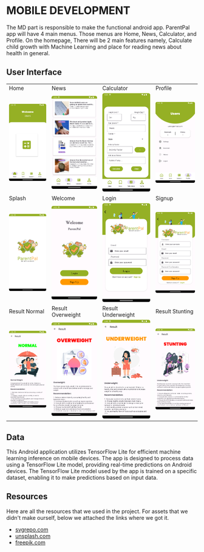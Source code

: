 # MOBILE DEVELOPMENT
The MD part is responsible to make the functional android app. ParentPal app will have 4 main menus.
Those menus are Home, News, Calculator, and Profile. On the homepage, There will be 2 main features namely, 
Calculate child growth with Machine Learning and place for reading news about health in general.


## User Interface

<table>
  <tr>
     <td>Home</td>
     <td>News</td>
     <td>Calculator</td>
     <td>Profile</td>
  </tr>
  <tr>
    <td><img src="https://github.com/yeetologist/ParentPal/blob/main/Screenshots/Screenshot_Home.png" width=250 ></td>
    <td><img src="https://github.com/yeetologist/ParentPal/blob/main/Screenshots/Screenshot_News.png" width=250></td>
    <td><img src="https://github.com/yeetologist/ParentPal/blob/main/Screenshots/Screenshot_Calculator.png" width=250></td>
    <td><img src="https://github.com/yeetologist/ParentPal/blob/main/Screenshots/Screenshot_Profile.png" width=250></td>
  </tr>
  
  <tr>
     <td>Splash</td>
     <td>Welcome</td>
     <td>Login</td>
     <td>Signup</td>
  </tr>
  <tr>
    <td><img src="https://github.com/yeetologist/ParentPal/blob/main/Screenshots/Screenshot_Splash.png" width=250 ></td>
    <td><img src="https://github.com/yeetologist/ParentPal/blob/main/Screenshots/Screenshot_Welcome.png" width=250></td>
    <td><img src="https://github.com/yeetologist/ParentPal/blob/main/Screenshots/Screenshot_Login.png" width=250></td>
    <td><img src="https://github.com/yeetologist/ParentPal/blob/main/Screenshots/Screenshot_Signup.png" width=250></td>
  </tr>
  
  <tr>
     <td>Result Normal</td>
     <td>Result Overweight</td>
     <td>Result Underweight</td>
     <td>Result Stunting</td>
  </tr>
  <tr>
    <td><img src="https://github.com/yeetologist/ParentPal/blob/main/Screenshots/Screenshot_Normal.png" width=250 ></td>
    <td><img src="https://github.com/yeetologist/ParentPal/blob/main/Screenshots/Screenshot_Overweight.png" width=250></td>
    <td><img src="https://github.com/yeetologist/ParentPal/blob/main/Screenshots/Screenshot_Underweight.png" width=250></td>
    <td><img src="https://github.com/yeetologist/ParentPal/blob/main/Screenshots/Screenshot_Stunting.png" width=250></td>
  </tr>
 </table>

## Data
This Android application utilizes TensorFlow Lite for efficient machine learning inference on mobile devices. The app is designed to process data using a TensorFlow Lite model, providing real-time predictions on Android devices. The TensorFlow Lite model used by the app is trained on a specific dataset, enabling it to make predictions based on input data.

 ## Resources
 Here are all the resources that we used in the project. For assets that we didn't make ourself, below we attached the links where we got it.
- [svgrepo.com](https://www.svgrepo.com/)
- [unsplash.com](https://unsplash.com/)
- [freepik.com](https://www.freepik.com/home)
